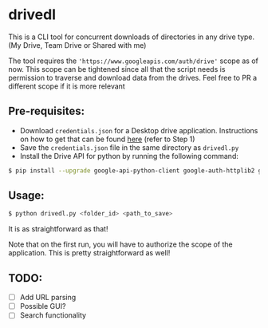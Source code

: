 # drivedl

This is a CLI tool for concurrent downloads of directories in any drive type. (My Drive, Team Drive or Shared with me)

The tool requires the `'https://www.googleapis.com/auth/drive'` scope as of now. This scope can be tightened since all that the script needs is permission to traverse and download data from the drives. Feel free to PR a different scope if it is more relevant

## Pre-requisites:

- Download `credentials.json` for a Desktop drive application. Instructions on how to get that can be found [here](https://developers.google.com/drive/api/v3/quickstart/python) (refer to Step 1)
- Save the `credentials.json` file in the same directory as `drivedl.py`
- Install the Drive API for python by running the following command:
```bash
$ pip install --upgrade google-api-python-client google-auth-httplib2 google-auth-oauthlib
```

## Usage:

```bash
$ python drivedl.py <folder_id> <path_to_save>
```

It is as straightforward as that!

Note that on the first run, you will have to authorize the scope of the application. This is pretty straightforward as well!

## TODO:

- [ ] Add URL parsing
- [ ] Possible GUI?
- [ ] Search functionality